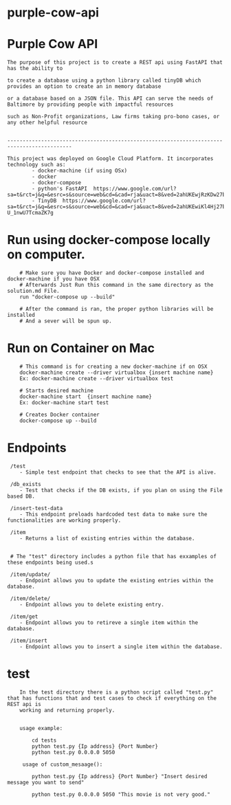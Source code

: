 # purple-cow-api


# Purple Cow API

    The purpose of this project is to create a REST api using FastAPI that has the ability to 
    
    to create a database using a python library called tinyDB which provides an option to create an in memory database

    or a database based on a JSON file. This API can serve the needs of Baltimore by providing people with impactful resources

    such as Non-Profit organizations, Law firms taking pro-bono cases, or any other helpful resource
    
    
    -------------------------------------------------------------------------------------------

    This project was deployed on Google Cloud Platform. It incorporates technology such as:
            - docker-machine (if using OSx)
            - docker
            - docker-compose
            - python's FastAPI  https://www.google.com/url?sa=t&rct=j&q=&esrc=s&source=web&cd=&cad=rja&uact=8&ved=2ahUKEwjRzKDw27bvAhXRK80KHRh7Ci0QFjAAegQIBBAE&url=https%3A%2F%2Ffastapi.tiangolo.com%2F&usg=AOvVaw2QqRQY4CTrMVY9Db4rEONB
            - TinyDB  https://www.google.com/url?sa=t&rct=j&q=&esrc=s&source=web&cd=&cad=rja&uact=8&ved=2ahUKEwiKl4Hj27bvAhWNKs0KHT7lB0sQFjAAegQIBRAE&url=https%3A%2F%2Ftinydb.readthedocs.io%2F&usg=AOvVaw1YrfnS-U_1nwU7TcmaZK7g


# Run using docker-compose locally on computer.

        # Make sure you have Docker and docker-compose installed and docker-machine if you have OSX
        # Afterwards Just Run this command in the same directory as the solution.md File.
        run "docker-compose up --build"

        # After the command is ran, the proper python libraries will be installed
        # And a sever will be spun up.



# Run on Container on Mac

        # This command is for creating a new docker-machine if on OSX
        docker-machine create --driver virtualbox {insert machine name}
        Ex: docker-machine create --driver virtualbox test

        # Starts desired machine 
        docker-machine start  {insert machine name}  
        Ex: docker-machine start test  

        # Creates Docker container
        docker-compose up --build





# Endpoints

     /test
        - Simple test endpoint that checks to see that the API is alive.

     /db_exists
        - Test that checks if the DB exists, if you plan on using the File based DB.
     
     /insert-test-data
        - This endpoint preloads hardcoded test data to make sure the functionalities are working properly.
     
     /item
        - Returns a list of existing entries within the database.
     
     
     # The "test" directory includes a python file that has exxamples of these endpoints being used.s
     
     /item/update/
        - Endpoint allows you to update the existing entries within the database.
     
     /item/delete/
        - Endpoint allows you to delete existing entry.
     
     /item/get
        - Endpoint allows you to retireve a single item within the database.
     
     /item/insert
        - Endpoint allows you to insert a single item within the database.
    
     
   # test

        In the test directory there is a python script called "test.py" that has functions that and test cases to check if everything on the REST api is 
        working and returning properly.


        usage example:

            cd tests
            python test.py {Ip address} {Port Number}
            python test.py 0.0.0.0 5050

         usage of custom_mesaage():

            python test.py {Ip address} {Port Number} "Insert desired message you want to send"

            python test.py 0.0.0.0 5050 "This movie is not very good."

